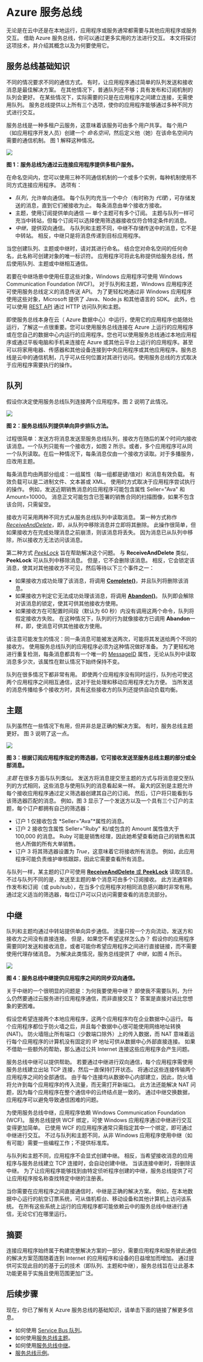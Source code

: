 <properties
    pageTitle="Azure 服务总线基础概述 | Azure"
    description="介绍如何使用服务总线将 Azure 应用程序连接到其他软件。"
    services="service-bus"
    documentationCenter=".net"
    authors="sethmanheim"
    manager="timlt"
    editor=""
    translationtype="Human Translation" />
<tags
    ms.service="service-bus"
    ms.workload="na"
    ms.tgt_pltfrm="na"
    ms.devlang="na"
    ms.topic="get-started-article"
    ms.date="03/08/2017"
    ms.author="sethm"
    wacn.date="04/17/2017"
    ms.sourcegitcommit="7cc8d7b9c616d399509cd9dbdd155b0e9a7987a8"
    ms.openlocfilehash="c268fc4ed2feb10af4444709366e41e439f954f5"
    ms.lasthandoff="04/07/2017" />

# <a name="azure-service-bus"></a>Azure 服务总线

无论是在云中还是在本地运行，应用程序或服务通常都需要与其他应用程序或服务交互。 借助 Azure 服务总线，你可以通过更多实用的方法进行交互。 本文将探讨这项技术，并介绍其概念以及为何要使用它。

## <a name="service-bus-fundamentals"></a>服务总线基础知识
不同的情况要求不同的通信方式。 有时，让应用程序通过简单的队列发送和接收消息是最佳解决方案。 在其他情况下，普通队列还不够；具有发布和订阅机制的队列会更好。 在某些情况下，实际需要的只是在应用程序之间建立连接，无需使用队列。 服务总线提供以上所有三个选项，使你的应用程序能够通过多种不同方式进行交互。

服务总线是一种多租户云服务，这意味着该服务可由多个用户共享。 每个用户（如应用程序开发人员）创建一个 *命名空间*，然后定义他（她）在该命名空间内需要的通信机制。 图 1 解释这种情况。

![][1]

**图 1：服务总线为通过云连接应用程序提供多租户服务。**

在命名空间内，您可以使用三种不同通信机制的一个或多个实例，每种机制使用不同方式连接应用程序。 选项有：

- *队列*，允许单向通信。 每个队列均充当一个中介（有时称为 *代理*），可存储发送的消息，直到它们被接收为止。 每条消息由单个接收方接收。
- 主题，使用订阅提供单向通信 — 单个主题可有多个订阅。 主题与队列一样可充当中转站，但每个订阅可以选择使用筛选器接收仅符合特定条件的消息。
- *中继*，提供双向通信。 与队列和主题不同，中继不存储传送中的消息，它不是中转站。 相反，中继只是将消息传递到目标应用程序。

当您创建队列、主题或中继时，请对其进行命名。 结合您对命名空间的任何命名，此名称可创建对象的唯一标识符。 应用程序可将此名称提供给服务总线，然后使用队列、主题或中继相互通信。 

若要在中继场景中使用任意这些对象，Windows 应用程序可使用 Windows Communication Foundation (WCF)。 对于队列和主题，Windows 应用程序还可使用服务总线定义的消息传送 API。 为了更轻松地通过非 Windows 应用程序使用这些对象，Microsoft 提供了 Java、Node.js 和其他语言的 SDK。 此外，也可以使用 [REST API](https://docs.microsoft.com/zh-cn/rest/api/servicebus/) 通过 HTTP 访问队列和主题。 

即使服务总线本身在云（ Azure 数据中心）中运行，使用它的应用程序也能随处运行，了解这一点很重要。您可以使用服务总线连接在 Azure 上运行的应用程序或在您自己的数据中心内运行的应用程序。您也可以使用服务总线通过本地应用程序或通过平板电脑和手机来连接在 Azure 或其他云平台上运行的应用程序。甚至可以将家用电器、传感器和其他设备连接到中央应用程序或其他应用程序。服务总线是云中的通信机制，几乎可从任何位置对其进行访问。使用服务总线的方式取决于应用程序需要执行的操作。

## <a name="queues"></a>队列
假设你决定使用服务总线队列连接两个应用程序。图 2 说明了此情况。

![][2]  


**图 2：服务总线队列提供单向异步排队方法。**

过程很简单：发送方将消息发送至服务总线队列，接收方在随后的某个时间内接收该消息。一个队列只能有一个接收方，如图 2 所示。或者，多个应用程序可从同一个队列读取。在后一种情况下，每条消息仅由一个接收方读取。对于多播服务，应改用主题。

每条消息均由两部分组成：一组属性（每一组都是键/值对）和消息有效负载。 有效负载可以是二进制文件、文本甚或 XML。 使用的方式取决于应用程序尝试执行的操作。 例如，发送近期销售消息的应用程序可能包含属性 Seller="Ava" 和 Amount=10000。 消息正文可能包含已签署的销售合同的扫描图像，如果不包含该合同，只需留空。

接收方可采用两种不同方式从服务总线队列中读取消息。 第一种方式称作 *[ReceiveAndDelete](https://docs.microsoft.com/dotnet/api/microsoft.servicebus.messaging.receivemode)*，即，从队列中移除消息并立即将其删除。 此操作很简单，但如果接收方在完成处理消息之前崩溃，则该消息将丢失。 因为消息已从队列中移除，所以接收方无法访问该消息。 

第二种方式 *[PeekLock](https://docs.microsoft.com/dotnet/api/microsoft.servicebus.messaging.receivemode)* 旨在帮助解决这个问题。 与 **ReceiveAndDelete** 类似，**PeekLock** 可从队列中移除消息。 但是，它不会删除该消息。 相反，它会锁定该消息，使其对其他接收方不可见，然后等待以下三个事件之一：

* 如果接收方成功处理了该消息，将调用 **[Complete()](https://docs.microsoft.com/dotnet/api/microsoft.servicebus.messaging.brokeredmessage#Microsoft_ServiceBus_Messaging_BrokeredMessage_Complete)**，并且队列将删除该消息。 
* 如果接收方判定它无法成功处理该消息，将调用 **[Abandon()](https://docs.microsoft.com/dotnet/api/microsoft.servicebus.messaging.brokeredmessage#Microsoft_ServiceBus_Messaging_BrokeredMessage_Abandon)**。 队列即会解除对该消息的锁定，使其可供其他接收方使用。
* 如果接收方在可配置时间段（默认为 60 秒）内没有调用这两个命令，队列将假定接收方失败。 在这种情况下，队列的行为就像接收方已调用 **Abandon**一样，即，使消息可供其他接收方使用。

请注意可能发生的情况：同一条消息可能被发送两次，可能将其发送给两个不同的接收方。 使用服务总线队列的应用程序必须为这种情况做好准备。 为了更轻松地进行重复检测，每条消息都具有一个唯一的 [MessageID](https://docs.microsoft.com/en-us/dotnet/api/microsoft.servicebus.messaging.brokeredmessage#Microsoft_ServiceBus_Messaging_BrokeredMessage_MessageId) 属性，无论从队列中读取消息多少次，该属性在默认情况下始终保持不变。 

队列在很多情况下都非常有用。 即使两个应用程序没有同时运行，队列也可使这两个应用程序之间相互通信，这对于批处理和移动应用程序尤为方便。 当所发送的消息传播给多个接收方时，具有这些接收方的队列还提供自动负载均衡。

## <a name="topics"></a>主题
队列虽然在一些情况下有用，但并非总是正确的解决方案。 有时，服务总线主题更好。 图 3 说明了这一点。

![][3]

**图 3：根据订阅应用程序指定的筛选器，它可接收发送至服务总线主题的部分或全部消息。**

*主题* 在很多方面与队列类似。 发送方将消息提交至主题的方式与将消息提交至队列的方式相同，这些消息与使用队列的消息看起来一样。 最大的区别是主题允许每个接收应用程序通过定义筛选器创建其自己的订阅。 然后，订户将只能看到与该筛选器匹配的消息。 例如，图 3 显示了一个发送方以及一个具有三个订户的主题，每个订户都拥有自己的筛选器：

- 订户 1 仅接收包含 *Seller="Ava"*属性的消息。
- 订户 2 接收包含属性 Seller="Ruby" 和/或包含的 Amount 属性值大于 100,000 的消息。 Ruby 可能是销售经理，因此她希望查看她自己的销售和其他人所做的所有大单销售。
- 订户 3 将其筛选器设置为 *True*，这意味着它将接收所有消息。 例如，此应用程序可能负责维护审核跟踪，因此它需要查看所有消息。

与队列一样，某主题的订户可使用 [**ReceiveAndDelete** 或 **PeekLock**](https://docs.microsoft.com/dotnet/api/microsoft.servicebus.messaging.receivemode) 读取消息。 不过与队列不同的是，发送至主题的单个消息可由多个订阅接收。 此方法通常称作发布和订阅（或 pub/sub），在当多个应用程序对相同消息感兴趣时非常有用。 通过定义适当的筛选器，每位订户可以只访问需要查看的消息流部分。

## <a name="relays"></a>中继
队列和主题均通过中转站提供单向异步通信。 流量只按一个方向流动，发送方和接收方之间没有直接连接。 但是，如果您不希望这样怎么办？ 假设你的应用程序需要同时发送和接收消息，或者可能你希望应用程序之间进行直接链接，而不需要使用代理存储消息。 为解决此类情况，服务总线提供了 *中继*，如图 4 所示。

![][4]

**图 4：服务总线中继提供应用程序之间的同步双向通信。**

关于中继的一个很明显的问题是：为何我要使用中继？ 即使我不需要队列，为什么仍然要通过云服务进行应用程序通信，而非直接交互？ 答案是直接对话比您想象的更困难。

假设您希望连接两个本地应用程序，这两个应用程序均在企业数据中心运行。 每个应用程序都位于防火墙之后，并且每个数据中心很可能使用网络地址转换 (NAT)。 防火墙阻止所有端口（少数端口除外）上的传入数据，而 NAT 意味着运行每个应用程序的计算机没有固定的 IP 地址可供从数据中心外部直接连接。 如果不借助一些额外的帮助，那么通过公共 Internet 连接这些应用程序会产生问题。

服务总线中继可以提供帮助。 若要通过中继进行双向通信，每个应用程序需使用服务总线建立出站 TCP 连接，然后一直保持打开状态。 将通过这些连接传输两个应用程序之间的全部通信。 由于每个连接均从数据中心内部建立，因此，防火墙将允许到每个应用程序的传入流量，而无需打开新端口。 此方法还能解决 NAT 问题，因为每个应用程序在整个通信中的云终结点是一致的。 通过中继交换数据，应用程序可以避免导致通信困难的问题。 

为使用服务总线中继，应用程序依赖 Windows Communication Foundation (WCF)。 服务总线提供 WCF 绑定，可使 Windows 应用程序通过中继进行交互变得更加简单。 已使用 WCF 的应用程序通常只需指定其中一个绑定，即可通过中继进行交互。 不过与队列和主题不同，从非 Windows 应用程序使用中继（如有可能）需要一些编程工作；不提供标准库。

与队列和主题不同，应用程序不会显式创建中继。 相反，当希望接收消息的应用程序与服务总线建立 TCP 连接时，会自动创建中继。 当该连接中断时，将删除该中继。 为了让应用程序能够找到由特定侦听程序创建的中继，服务总线提供了可让应用程序按名称查找特定中继的注册表。

当你需要在应用程序之间直接通信时，中继是正确的解决方案。 例如，在本地数据中心运行的航空订票系统，可从值机柜台、移动设备和其他计算机上访问该系统。 在所有这些系统上运行的应用程序都可能依赖云中的服务总线中继进行通信，无论它们在哪里运行。

## <a name="summary"></a>摘要

连接应用程序始终属于构建完整解决方案的一部分，需要应用程序和服务彼此通信的解决方案范围随着连到 Internet 的应用程序和设备的日益增加而增加。 通过提供可实现此目的的基于云的技术（即队列、主题和中继），服务总线旨在让此基本功能更易于实施且使用范围更加广泛。

## <a name="next-steps"></a>后续步骤

现在，你已了解有关 Azure 服务总线的基础知识，请单击下面的链接了解更多信息。

- 如何使用 [Service Bus 队列](/documentation/articles/service-bus-dotnet-get-started-with-queues/)。
- 如何使用[服务总线主题](/documentation/articles/service-bus-dotnet-how-to-use-topics-subscriptions/)。
- 如何使用[服务总线中继](/documentation/articles/service-bus-dotnet-how-to-use-relay/)。
- [服务总线示例](/documentation/articles/service-bus-samples/)。

[1]: ./media/service-bus-fundamentals-hybrid-solutions/SvcBus_01_architecture.png
[2]: ./media/service-bus-fundamentals-hybrid-solutions/SvcBus_02_queues.png
[3]: ./media/service-bus-fundamentals-hybrid-solutions/SvcBus_03_topicsandsubscriptions.png
[4]: ./media/service-bus-fundamentals-hybrid-solutions/SvcBus_04_relay.png


<!--Update_Description:update wording and link references-->